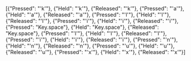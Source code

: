 [{"Pressed": "'k'"}, {"Held": "'k'"}, {"Released": "'k'"}, {"Pressed": "'a'"}, {"Held": "'a'"}, {"Released": "'a'"}, {"Pressed": "'l'"}, {"Held": "'l'"}, {"Released": "'l'"}, {"Pressed": "'i'"}, {"Held": "'i'"}, {"Released": "'i'"}, {"Pressed": "Key.space"}, {"Held": "Key.space"}, {"Released": "Key.space"}, {"Pressed": "'l'"}, {"Held": "'l'"}, {"Released": "'l'"}, {"Pressed": "'i'"}, {"Held": "'i'"}, {"Released": "'i'"}, {"Pressed": "'n'"}, {"Held": "'n'"}, {"Released": "'n'"}, {"Pressed": "'u'"}, {"Held": "'u'"}, {"Released": "'u'"}, {"Pressed": "'x'"}, {"Held": "'x'"}, {"Released": "'x'"}]

<!---
Ramyay5316/Ramyay5316 is a ✨ special ✨ repository because its `README.md` (this file) appears on your GitHub profile.
You can click the Preview link to take a look at your changes.
--->
